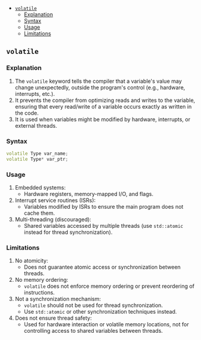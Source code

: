<!-- vim-markdown-toc GFM -->

- [`volatile`](#volatile)
  - [Explanation](#explanation)
  - [Syntax](#syntax)
  - [Usage](#usage)
  - [Limitations](#limitations)

<!-- vim-markdown-toc -->

## `volatile`

### Explanation

1. The `volatile` keyword tells the compiler that a variable's value may change unexpectedly,
   outside the program's control (e.g., hardware, interrupts, etc.).
2. It prevents the compiler from optimizing reads and writes to the variable, ensuring that every
   read/write of a variable occurs exactly as written in the code.
3. It is used when variables might be modified by hardware, interrupts, or external threads.

### Syntax

```CPP
volatile Type var_name;
volatile Type* var_ptr;
```

### Usage

1. Embedded systems:
   - Hardware registers, memory-mapped I/O, and flags.
2. Interrupt service routines (ISRs):
   - Variables modified by ISRs to ensure the main program does not cache them.
3. Multi-threading (discouraged):
   - Shared variables accessed by multiple threads (use `std::atomic` instead for thread
     synchronization).

### Limitations

1. No atomicity:
   - Does not guarantee atomic access or synchronization between threads.
2. No memory ordering:
   - `volatile` does not enforce memory ordering or prevent reordering of instructions.
3. Not a synchronization mechanism:
   - `volatile` should not be used for thread synchronization.
   - Use `std::atomic` or other synchronization techniques instead.
4. Does not ensure thread safety:
   - Used for hardware interaction or volatile memory locations, not for controlling access to
     shared variables between threads.
